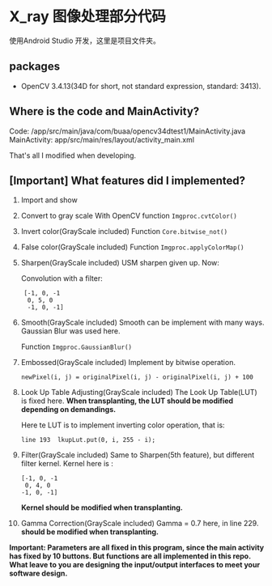 # X_ray 图像处理部分代码

使用Android Studio 开发，这里是项目文件夹。

## packages

- OpenCV 3.4.13(34D for short, not standard expression, standard: 3413).

## Where is the code and MainActivity?

Code: /app/src/main/java/com/buaa/opencv34dtest1/MainActivity.java
MainActivity: app/src/main/res/layout/activity_main.xml

That's all I modified when developing.

## [Important] What features did I implemented?

1. Import and show
2. Convert to gray scale
	With OpenCV function `Imgproc.cvtColor()`
3. Invert color(GrayScale included)
	Function `Core.bitwise_not()`
4. False color(GrayScale included)
	Function `Imgproc.applyColorMap()`
5. Sharpen(GrayScale included)
	USM sharpen given up. Now:

	Convolution with a filter:
```
	[-1, 0, -1
	 0, 5, 0
	 -1, 0, -1]
```
6. Smooth(GrayScale included)
	Smooth can be implement with many ways. Gaussian Blur was used here.

	Function `Imgproc.GaussianBlur()`
7. Embossed(GrayScale included)
	Implement by bitwise operation.

	`newPixel(i, j) = originalPixel(i, j) - originalPixel(i, j) + 100`

8. Look Up Table Adjusting(GrayScale included)
	The Look Up Table(LUT) is fixed here. **When transplanting, the LUT should be modified depending on demandings.**

	Here te LUT is to implement inverting color operation, that is:

	```
	line 193  lkupLut.put(0, i, 255 - i);
	```
9. Filter(GrayScale included)
	Same to Sharpen(5th feature), but different filter kernel. Kernel here is :

	```
	[-1, 0, -1
	 0, 4, 0
	-1, 0, -1]
	```
	
	**Kernel should be modified when transplanting.**

10. Gamma Correction(GrayScale included)
	Gamma = 0.7 here, in line 229. **should be modified when transplanting.**

**Important: Parameters are all fixed in this program, since the main activity has fixed by 10 buttons. But functions are all implemented in this repo. What leave to you are designing the input/output interfaces to meet your software design.**
